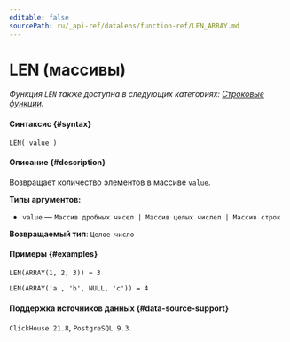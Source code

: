 ```yaml
---
editable: false
sourcePath: ru/_api-ref/datalens/function-ref/LEN_ARRAY.md
---
```


# LEN (массивы)

_Функция `LEN` также доступна в следующих категориях: [Строковые функции](LEN.md)._

#### Синтаксис {#syntax}


```
LEN( value )
```

#### Описание {#description}
Возвращает количество элементов в массиве `value`.

**Типы аргументов:**
- `value` — `Массив дробных чисел | Массив целых числел | Массив строк`


**Возвращаемый тип**: `Целое число`

#### Примеры {#examples}

```
LEN(ARRAY(1, 2, 3)) = 3
```

```
LEN(ARRAY('a', 'b', NULL, 'c')) = 4
```


#### Поддержка источников данных {#data-source-support}

`ClickHouse 21.8`, `PostgreSQL 9.3`.
